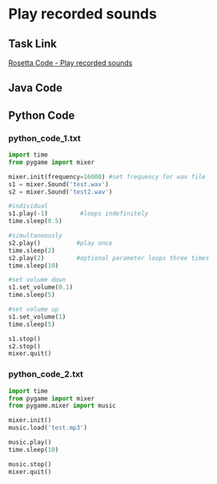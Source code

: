# Play recorded sounds

## Task Link
[Rosetta Code - Play recorded sounds](https://rosettacode.org/wiki/Play_recorded_sounds)

## Java Code
## Python Code
### python_code_1.txt
```python
import time
from pygame import mixer

mixer.init(frequency=16000) #set frequency for wav file
s1 = mixer.Sound('test.wav')
s2 = mixer.Sound('test2.wav')

#individual
s1.play(-1)         #loops indefinitely
time.sleep(0.5)

#simultaneously
s2.play()          #play once 
time.sleep(2)
s2.play(2)         #optional parameter loops three times 
time.sleep(10)

#set volume down
s1.set_volume(0.1)
time.sleep(5)

#set volume up
s1.set_volume(1)
time.sleep(5)

s1.stop()
s2.stop()
mixer.quit()

```

### python_code_2.txt
```python
import time
from pygame import mixer
from pygame.mixer import music

mixer.init()
music.load('test.mp3')

music.play()
time.sleep(10)

music.stop()
mixer.quit()

```

